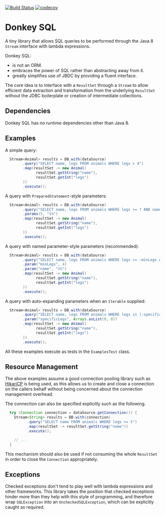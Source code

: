 [![Build Status](https://travis-ci.org/vyadh/donkeysql.svg?branch=master)](https://travis-ci.org/vyadh/donkeysql)
[![codecov](https://codecov.io/gh/vyadh/donkeysql/branch/master/graph/badge.svg)](https://codecov.io/gh/vyadh/donkeysql)

Donkey SQL
==========

A tiny library that allows SQL queries to be performed through the Java 8 `Stream`
interface with lambda expressions.

Donkey SQL:
* is not an ORM.  
* embraces the power of SQL rather than abstracting away from it.  
* greatly simplifies use of JBDC by providing a fluent interface.  

The core idea is to interface with a `ResultSet` through a `Stream` to allow
efficient data extraction and transformation from the underlying `ResultSet`
without the JDBC boilerplate or creation of intermediate collections.

Dependencies
------------

Donkey SQL has no runtime dependencies other than Java 8.

Examples
--------

A simple query:

```java
  Stream<Animal> results = DB.with(dataSource)
        .query("SELECT name, legs FROM animals WHERE legs > 4")
        .map(resultSet -> new Animal(
              resultSet.getString("name"),
              resultSet.getInt("legs")
        ))
        .execute();
```

A query with `PreparedStatement`-style parameters:

```java
  Stream<Animal> results = DB.with(dataSource)
        .query("SELECT name, legs FROM animals WHERE legs >= ? AND name LIKE ?")
        .params(5, "s%")
        .map(resultSet -> new Animal(
              resultSet.getString("name"),
              resultSet.getInt("legs")
        ))
        .execute();
```

A query with named parameter-style parameters (recommended):

```java
  Stream<Animal> results = DB.with(dataSource)
        .query("SELECT name, legs FROM animals WHERE legs >= :minLegs AND name LIKE :name")
        .param("minLegs", 4)
        .param("name", "s%")
        .map(resultSet -> new Animal(
              resultSet.getString("name"),
              resultSet.getInt("legs")
        ))
        .execute();
```

A query with auto-expanding parameters when an `Iterable` supplied:

```java
  Stream<Animal> results = DB.with(dataSource)
        .query("SELECT name, legs FROM animals WHERE legs in (:specificLegs)")
        .param("specificLegs", Arrays.asList(0, 8))
        .map(resultSet -> new Animal(
              resultSet.getString("name"),
              resultSet.getInt("legs")
        ))
        .execute();
```

All these examples execute as tests in the `ExamplesTest` class. 

Resource Management
-------------------

The above examples assume a good connection pooling library such as [HikariCP][1] is being
used, as this allows us to create and close a connection on the callers behalf without being
concerned about the connection management overhead.

The connection can also be specified explicitly such as the following.

```java
  try (Connection connection = dataSource.getConnection()) {
    Stream<String> results = DB.with(connection)
          .query("SELECT name FROM animals WHERE legs >= 5")
          .map(resultSet -> resultSet.getString("name"))
          .execute();

    // ...
  }
```

This mechanism should also be used if not consuming the whole `ResultSet` in order to
close the `Connection` appropriately.

Exceptions
----------

Checked exceptions don't tend to play well with lambda expressions and other frameworks.
This library takes the position that checked exceptions hinder more than they help with
this style of programming, and therefore wrap `SQLException` into an
`UncheckedSQLException`, which can be explicitly caught as required.


[1]: https://github.com/brettwooldridge/HikariCP
